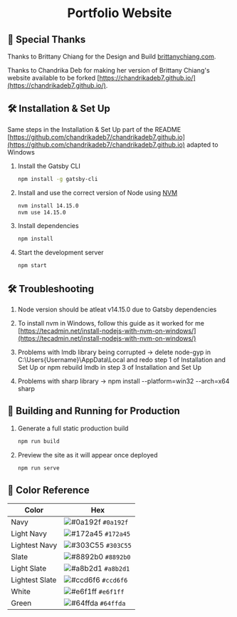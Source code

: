 <h1 align="center">
  Portfolio Website
</h1>

## 🤝 Special Thanks

Thanks to Brittany Chiang for the Design and Build [brittanychiang.com](https://brittanychiang.com).

Thanks to Chandrika Deb for making her version of Brittany Chiang's website available to be forked [https://chandrikadeb7.github.io/](https://chandrikadeb7.github.io/).

## 🛠 Installation & Set Up

Same steps in the Installation & Set Up part of the README [https://github.com/chandrikadeb7/chandrikadeb7.github.io](https://github.com/chandrikadeb7/chandrikadeb7.github.io) adapted to Windows

1. Install the Gatsby CLI

   ```sh
   npm install -g gatsby-cli
   ```

2. Install and use the correct version of Node using [NVM](https://github.com/nvm-sh/nvm)

   ```sh
   nvm install 14.15.0
   nvm use 14.15.0
   ```

3. Install dependencies

   ```sh
   npm install
   ```

4. Start the development server

   ```sh
   npm start
   ```

## 🛠 Troubleshooting

1. Node version should be atleat v14.15.0 due to Gatsby dependencies

2. To install nvm in Windows, follow this guide as it worked for me [https://tecadmin.net/install-nodejs-with-nvm-on-windows/](https://tecadmin.net/install-nodejs-with-nvm-on-windows/) 

3. Problems with lmdb library being corrupted -> delete node-gyp in C:\Users\{Username}\AppData\Local and redo step 1 of Installation and Set Up or npm rebuild lmdb in step 3 of Installation and Set Up
   
4. Problems with sharp library -> npm install --platform=win32 --arch=x64 sharp 

## 🚀 Building and Running for Production

1. Generate a full static production build

   ```sh
   npm run build
   ```

1. Preview the site as it will appear once deployed

   ```sh
   npm run serve
   ```

## 🎨 Color Reference

| Color          | Hex                                                                |
| -------------- | ------------------------------------------------------------------ |
| Navy           | ![#0a192f](https://via.placeholder.com/10/0a192f?text=+) `#0a192f` |
| Light Navy     | ![#172a45](https://via.placeholder.com/10/0a192f?text=+) `#172a45` |
| Lightest Navy  | ![#303C55](https://via.placeholder.com/10/303C55?text=+) `#303C55` |
| Slate          | ![#8892b0](https://via.placeholder.com/10/8892b0?text=+) `#8892b0` |
| Light Slate    | ![#a8b2d1](https://via.placeholder.com/10/a8b2d1?text=+) `#a8b2d1` |
| Lightest Slate | ![#ccd6f6](https://via.placeholder.com/10/ccd6f6?text=+) `#ccd6f6` |
| White          | ![#e6f1ff](https://via.placeholder.com/10/e6f1ff?text=+) `#e6f1ff` |
| Green          | ![#64ffda](https://via.placeholder.com/10/64ffda?text=+) `#64ffda` |

